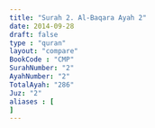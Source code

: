 ```yaml
---
title: "Surah 2. Al-Baqara Ayah 2"
date: 2014-09-28
draft: false
type : "quran"
layout: "compare"
BookCode : "CMP"
SurahNumber: "2"
AyahNumber: "2"
TotalAyah: "286"
Juz: "2"
aliases : [
]
---
```

